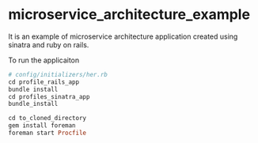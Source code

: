 # microservice_architecture_example
It is an example of microservice architecture application created using sinatra and ruby on rails.

To run the applicaiton

```ruby
# config/initializers/her.rb
cd profile_rails_app
bundle install
cd profiles_sinatra_app
bundle_install

cd to_cloned_directory
gem install foreman
foreman start Procfile
```
